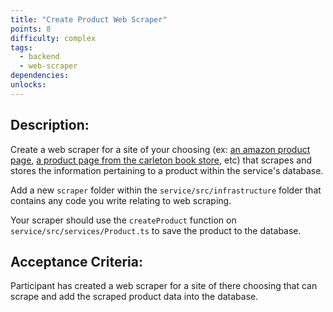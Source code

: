 ```yaml
---
title: "Create Product Web Scraper"
points: 8
difficulty: complex
tags:
  - backend
  - web-scraper
dependencies:
unlocks:
---
```


## Description:

Create a web scraper for a site of your choosing (ex: [an amazon product page](https://www.amazon.ca/Torin-ATRJH-3430T-Plastic-Multi-Function-Dividers/dp/B08DVFLT5P?pd_rd_w=qJMsk&content-id=amzn1.sym.455d47f8-77ff-46ae-8198-52ca1f6b4b00&pf_rd_p=455d47f8-77ff-46ae-8198-52ca1f6b4b00&pf_rd_r=S1TBSH9ZJTKWZ1XM5KVN&pd_rd_wg=MgIO4&pd_rd_r=d1749ae3-abaa-4e1d-87df-a0f7f6c01c84&pd_rd_i=B08DVFLT5P&psc=1&ref_=pd_bap_d_grid_rp_0_1_ec_nped_i_), [a product page from the carleton book store](https://www.bkstr.com/carletonstore/product/panda-sst-1c-fsn-black-sm---248135-1), etc) that scrapes and stores the information pertaining to a product within the service's database.

Add a new `scraper` folder within the `service/src/infrastructure` folder that contains any code you write relating to web scraping.

Your scraper should use the `createProduct` function on `service/src/services/Product.ts` to save the product to the database.

## Acceptance Criteria:

Participant has created a web scraper for a site of there choosing that can scrape and add the scraped product data into the database.
